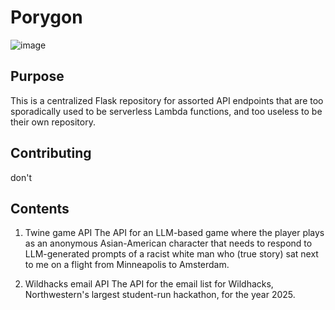 # Porygon
![image](https://archives.bulbagarden.net/media/upload/thumb/8/8e/0137Porygon.png/500px-0137Porygon.png)

## Purpose
This is a centralized Flask repository for assorted API endpoints that are too sporadically used to be serverless Lambda functions, and too useless to be their own repository.

## Contributing
don't

## Contents
1. Twine game API
The API for an LLM-based game where the player plays as an anonymous Asian-American character that needs to respond to LLM-generated prompts of a racist white man who (true story) sat next to me on a flight from Minneapolis to Amsterdam.

2. Wildhacks email API
The API for the email list for Wildhacks, Northwestern's largest student-run hackathon, for the year 2025.
